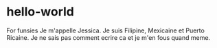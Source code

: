 # hello-world
For funsies
Je m'appelle Jessica. Je suis Filipine, Mexicaine et Puerto Ricaine. Je ne sais pas comment ecrire ca et je m'en fous quand meme. 

